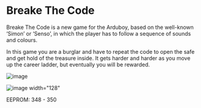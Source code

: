 # Breake The Code
Breake The Code is a new game for the Arduboy, based on the well-known ‘Simon’ or ‘Senso’, in which the player has to follow a sequence of sounds and colours.

In this game you are a burglar and have to repeat the code to open the safe and get hold of the treasure inside.
It gets harder and harder as you move up the career ladder, but eventually you will be rewarded.

![image](https://github.com/tscha70/BrakeTheCode/assets/16398620/1462f433-5bfb-4412-be22-9b9b6dbd8709)

![image width="128"](https://github.com/tscha70/BreakeTheCode/assets/16398620/4c0b4aa0-eed6-4b11-91bf-1770775b5b81)


EEPROM: 348 - 350

